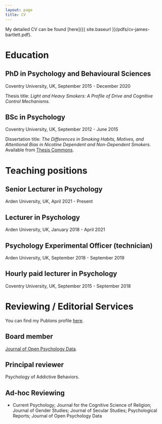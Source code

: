 ```yaml
---
layout: page
title: CV
---
```


My detailed CV can be found [here]({{ site.baseurl }}/pdfs/cv-james-bartlett.pdf).

# Education
## PhD in Psychology and Behavioural Sciences
 Coventry University, UK, September 2015 - December 2020

 Thesis title: _Light and Heavy Smokers: A Profile of Drive and Cognitive Control Mechanisms._

## BSc in Psychology
 Coventry University, UK, September 2012 - June 2015

 Dissertation title: _The Differences in Smoking Habits, Motives, and Attentional Bias in Nicotine Dependent and Non-Dependent Smokers_. Available from [Thesis Commons](https://thesiscommons.org/ahqvm/).

# Teaching positions

## Senior Lecturer in Psychology
Arden University, UK, April 2021 - Present

## Lecturer in Psychology
Arden University, UK, January 2018 - April 2021

## Psychology Experimental Officer (technician)
Arden University, UK, September 2018 - September 2019

## Hourly paid lecturer in Psychology  
Coventry University, UK, September 2015 - September 2018

# Reviewing / Editorial Services

You can find my Publons profile [here](https://publons.com/researcher/1617458/james-bartlett/).

## Board member
[Journal of Open Psychology Data](https://openpsychologydata.metajnl.com/about/editorialteam/).

## Principal reviewer
Psychology of Addictive Behaviors.

## Ad-hoc Reviewing

- Current Psychology; Journal for the Cognitive Science of Religion; Journal of Gender Studies; Journal of Secular Studies; Psychological Reports; Journal of Open Psychology Data
